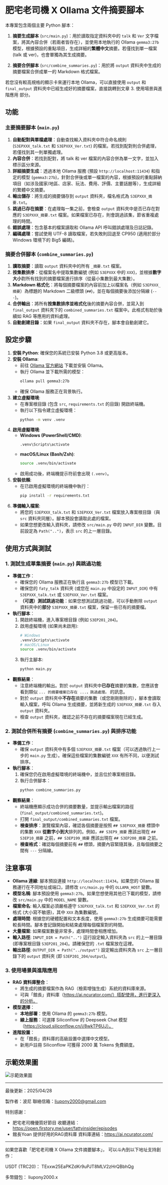 # 肥宅老司機 X Ollama 文件摘要腳本

本專案包含兩個主要 Python 腳本：

1. **摘要生成腳本** (`src/main.py`)：用於讀取指定資料夾中的 `talk` 和 `Ver` 文字檔案，將其內容合併（若兩者皆存在），並使用本地執行的 Ollama `gemma3:27b` 模型，根據預設的重點項目，生成詳細的**繁體中文**摘要。若僅找到單一檔案 (talk 或 ver)，也會單獨為其生成摘要。

2. **摘要合併腳本** (`src/combine_summaries.py`)：用於將 `output` 資料夾中生成的摘要檔案合併成單一的 Markdown 格式檔案。

若您沒有較高規格的顯示卡來運行本地 Ollama，可以直接使用 `output` 和 `final_output` 資料夾中已經生成好的摘要檔案，直接跳轉到文章 3. 使用場景與進階應用 部分。

## 功能

### 主要摘要腳本 (`main.py`)

1.  **自動配對與單檔處理**：自動查找輸入資料夾中符合命名規則 (`S3EPXXX_talk.txt` 和 `S3EPXXX_Ver.txt`) 的檔案。若找到配對則合併處理，若僅找到其一則單獨處理。
2.  **內容合併**：若找到配對，將 talk 和 ver 檔案的內容合併為單一文字，並加入標示區分來源。
3.  **詳細摘要生成**：透過本地 Ollama 服務 (預設 `http://localhost:11434`) 和指定的模型 (`gemma3:27b`)，針對合併後或單一檔案的內容，根據預設的重點歸納項目（如涉及國家/地區、店家、玩法、費用、評價、主要話題等），生成詳細的繁體中文摘要。
4.  **輸出儲存**：將生成的摘要儲存到 `output` 資料夾，檔名格式為 `S3EPXXX_摘要.txt`。
5.  **跳過已存在摘要**：在處理每一集之前，會檢查 `output` 資料夾中是否已存在對應的 `S3EPXXX_摘要.txt` 檔案。如果檔案已存在，則會跳過該集，節省重複處理的時間。
6.  **錯誤處理**：包含基本的檔案讀取和 Ollama API 呼叫錯誤處理及日誌記錄。
7.  **編碼處理**：嘗試使用 UTF-8 讀取檔案，若失敗則回退至 CP950 (適用於部分 Windows 環境下的 Big5 編碼)。

### 摘要合併腳本 (`combine_summaries.py`)

1.  **讀取摘要**：讀取 `output` 資料夾中的所有 `_摘要.txt` 檔案。
2.  **按集數排序**：從檔案名中提取集數編號 (例如 `S3EPXXX` 中的 `XXX`)，並根據**數字大小**對所有找到的摘要檔案進行排序（從最小集數到最大集數）。
3.  **Markdown 格式化**：將每個摘要檔案的內容前加上以檔案名（例如 `S3EPXXX_摘要`）為標題的 Markdown 二級標頭 (`##`)，並在每個摘要後添加分隔線 (`---`)。
4.  **合併輸出**：將所有**按集數排序並格式化**後的摘要內容合併，並寫入到 `final_output` 資料夾下的 `combined_summaries.txt` 檔案中。此格式有助於後續如 RAG 等應用的資料處理。
5.  **自動創建目錄**：如果 `final_output` 資料夾不存在，腳本會自動創建它。

## 設定步驟

1.  **安裝 Python**: 確保您的系統已安裝 Python 3.8 或更高版本。
2.  **安裝 Ollama**:
    *   前往 [Ollama 官方網站](https://ollama.com/) 下載並安裝 Ollama。
    *   執行 Ollama 並下載所需的模型：
        ```bash
        ollama pull gemma3:27b
        ```
    *   確保 Ollama 服務正在背景執行。
3.  **建立虛擬環境**:
    *   在專案根目錄 (包含 `src`, `requirements.txt` 的目錄) 開啟終端機。
    *   執行以下指令建立虛擬環境：
        ```bash
        python -m venv .venv
        ```
4.  **啟用虛擬環境**:
    *   **Windows (PowerShell/CMD)**:
        ```bash
        .venv\Scripts\activate
        ```
    *   **macOS/Linux (Bash/Zsh)**:
        ```bash
        source .venv/bin/activate
        ```
    *   啟用成功後，終端機提示符前會出現 `(.venv)`。
5.  **安裝依賴**:
    *   在已啟用虛擬環境的終端機中執行：
        ```bash
        pip install -r requirements.txt
        ```
6.  **準備輸入檔案**:
    *   將您的 `S3EPXXX_talk.txt` 和 `S3EPXXX_Ver.txt` 檔案放入專案根目錄（與 `src` 資料夾同層）。腳本預設會讀取此處的檔案。
    *   如果您想更改輸入資料夾，請修改 `src/main.py` 中的 `INPUT_DIR` 變數。目前設定為 `Path("..")`，表示 `src` 的上一層目錄。

## 使用方式與測試

### 1. 測試生成單集摘要 (`main.py`) 與跳過功能

*   **準備工作**：
    *   確保您的 Ollama 服務正在執行且 `gemma3:27b` 模型已下載。
    *   確保您的 `faty_talk` 資料夾 (或您在 `main.py` 中設定的 `INPUT_DIR`) 中有 `S3EPXXX_talk.txt` 或 `S3EPXXX_Ver.txt` 檔案。
    *   **（可選）測試跳過功能**：如果您想測試跳過功能，可以手動刪除 `output` 資料夾中的**部分** `S3EPXXX_摘要.txt` 檔案，保留一些已有的摘要檔。
*   **執行腳本**：
    1.  開啟終端機，進入專案根目錄 (例如 `S3EP201_204`)。
    2.  啟用虛擬環境 (如果尚未啟用):
        ```bash
        # Windows
        .venv\Scripts\activate
        # macOS/Linux
        source .venv/bin/activate
        ```
    3.  執行主腳本:
        ```bash
        python main.py
        ```
*   **觀察結果**：
    *   注意終端機的輸出。對於 `output` 資料夾中**已存在**摘要的集數，您應該會看到類似 `... 的摘要檔案已存在 ...，跳過處理。` 的訊息。
    *   對於 `output` 資料夾中**不存在**摘要的集數（或您剛剛刪除的），腳本會讀取輸入檔案，呼叫 Ollama 生成摘要，並將新生成的 `S3EPXXX_摘要.txt` 存入 `output` 資料夾。
    *   檢查 `output` 資料夾，確認之前不存在的摘要檔案現在已經生成。

### 2. 測試合併所有摘要 (`combine_summaries.py`) 與排序功能

*   **準備工作**：
    *   確保 `output` 資料夾中有多個 `S3EPXXX_摘要.txt` 檔案（可以透過執行上一步的 `main.py` 生成）。確保這些檔案的集數編號 `XXX` 有所不同，以便測試排序。
*   **執行腳本**：
    1.  確保您仍在啟用虛擬環境的終端機中，並且位於專案根目錄。
    2.  執行合併腳本：
        ```bash
        python combine_summaries.py
        ```
*   **觀察結果**：
    *   終端機應顯示成功合併的摘要數量，並提示輸出檔案的路徑 (`final_output/combined_summaries.txt`)。
    *   打開 `final_output/combined_summaries.txt` 檔案。
    *   **檢查排序**：瀏覽檔案內容，確認各個摘要是按照 `## S3EPXXX_摘要` 標頭中的集數 `XXX` **從數字小到大**排列的。例如，`## S3EP9_摘要` 應該出現在 `## S3EP10_摘要` 之前，`## S3EP199_摘要` 應該出現在 `## S3EP200_摘要` 之前。
    *   **檢查格式**：確認每個摘要前有 `##` 標頭，摘要內容緊隨其後，且每個摘要之間有 `---` 分隔線。

## 注意事項

*   **Ollama 連線**: 腳本預設連接 `http://localhost:11434`。如果您的 Ollama 服務運行在不同地址或端口，請修改 `src/main.py` 中的 `OLLAMA_HOST` 變數。
*   **模型名稱**: 腳本預設使用 `gemma3:27b`。如果您想使用其他已下載的模型，請修改 `src/main.py` 中的 `MODEL_NAME` 變數。
*   **檔案命名**: 輸入檔案必須嚴格遵守 `S3EPXXX_talk.txt` 和 `S3EPXXX_Ver.txt` 的格式 (大小寫不敏感)，其中 `XXX` 為集數編號。
*   **處理時間**: 根據您的硬體配置和文本長度，使用 `gemma3:27b` 生成摘要可能需要較長時間。腳本會記錄開始和結束處理每個檔案對的時間。
*   **大量檔案**: 如果檔案數量非常多，處理時間會相應增加。
*   **輸入路徑**: `INPUT_DIR = Path("..")` 這行設定輸入資料夾為 `src` 的上一層目錄 (即專案根目錄 `S3EP201_204`)。請確保您的 `.txt` 檔案放在這裡。
*   **輸出路徑**: `OUTPUT_DIR = Path("../output")` 設定輸出資料夾為 `src` 上一層目錄下的 `output` 資料夾 (即 `S3EP201_204/output`)。

### 3. 使用場景與進階應用

*   **RAG 資料庫整合**：
    *   將生成的摘要檔案作為 RAG（檢索增強生成）系統的資料庫來源。
    *   可與「館長」資料庫（https://ai.ncurator.com/）搭配使用，進行更深入的分析。
*   **模型選擇**：
    *   **本地部署**：使用 Ollama 的 `gemma3:27b` 模型。
    *   **線上服務**：可選擇 Siliconflow 的 Deepseek Chat 模型（https://cloud.siliconflow.cn/i/8wkTP6UJ）。
*   **進階設置**：
    *   在「館長」資料庫的高級設置中選擇中文模型。
    *   新用戶註冊 Siliconflow 可獲得 2000 萬 Tokens 免費額度。
## 示範效果圖

![示範效果圖](https://imgur.com/PSybELE)


---
最後更新：2025/04/28

製作者：波尼
聯絡信箱：liupony2000@gmail.com

特別感謝：
- 肥宅老司機優質好節目
  收聽連結：https://open.firstory.me/user/fattyinsider/episodes
- 館長Yoan 提供好用的RAG資料庫
  資料庫連結：https://ai.ncurator.com/

---
如果您喜歡「肥宅老司機 X Ollama 文件摘要腳本」，
可以斗內到以下地址支持創作：

USDT (TRC20)：
TExxw25EaPKZdKr9uPJT8MLV2zHrQBbhQg

多幣錢包：
liupony2000.x